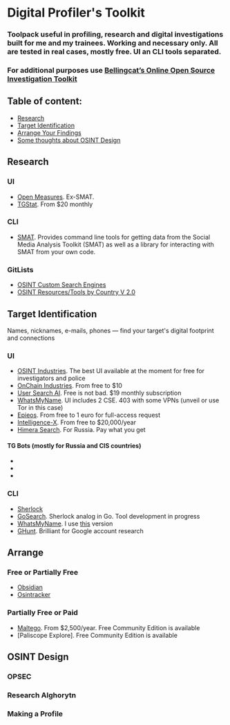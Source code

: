 # Digital Profiler's Toolkit
### Toolpack useful in profiling, research and digital investigations built for me and my trainees. Working and necessary only. All are tested in real cases, mostly free. UI an CLI tools separated. 
### For additional purposes use [Bellingcat’s Online Open Source Investigation Toolkit](https://bellingcat.gitbook.io/toolkit) 

## Table of content:
 - [Research](#research)
 - [Target Identification](#target-identification)
 - [Arrange Your Findings](#arrange)
 - [Some thoughts about OSINT Design](#osint-design)

## Research
### UI
- [Open Measures](https://public.openmeasures.io/timeline?searchTerm=qanon&startDate=2023-12-11&endDate=2024-06-10&websites=gab&numberOf=10&interval=day&changepoint=false&esquery=content&hostRegex=true). Ex-SMAT. 
- [TGStat](https://tgstat.com/). From $20 monthly
### CLI
- [SMAT](https://gitlab.com/openmeasures/smat-cli). Provides command line tools for getting data from the Social Media Analysis Toolkit (SMAT) as well as a library for interacting with SMAT from your own code.
### GitLists
- [OSINT Custom Search Engines](https://github.com/paulpogoda/OSINT-CSE)
- [OSINT Resources/Tools by Country V 2.0](https://github.com/paulpogoda/OSINT-for-countries-V2.0)

## Target Identification
Names, nicknames, e-mails, phones — find your target's digital footprint and connections
### UI
- [OSINT Industries](). The best UI available at the moment for free for investigators and police
- [OnChain Industries](https://www.onchain.industries). From free to $10
- [User Search AI](https://usersearch.ai). Free is not bad. $19 monthly subscription
- [WhatsMyName](https://whatsmyname.app). UI includes 2 CSE. 403 with some VPNs (unveil or use Tor in this case)
- [Epieos](https://epieos.com). From free to 1 euro for full-access request
- [Intelligence-X](https://intelx.io/tools). From free to $20,000/year
- [Himera Search](). For Russia. Pay what you get
  
#### TG Bots (mostly for Russia and CIS countries)
- []()
- []()
- []()

### CLI
- [Sherlock](https://github.com/sherlock-project/sherlock)
- [GoSearch](https://github.com/paulpogoda/gosearch). Sherlock analog in Go. Tool development in progress
- [WhatsMyName](https://github.com/WebBreacher/WhatsMyName). I use [this](https://github.com/C3n7ral051nt4g3ncy/WhatsMyName-Python) version
- [GHunt](https://github.com/mxrch/GHunt). Brilliant for Google account research

## Arrange
### Free or Partially Free
- [Obsidian](https://obsidian.md)
- [Osintracker](https://www.osintracker.com)
### Partially Free or Paid
- [Maltego](). From $2,500/year. Free Community Edition is available
- [Paliscope Explore]. Free Community Edition is available

## OSINT Design
### OPSEC
### Research Alghorytn
### Making a Profile
